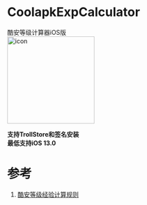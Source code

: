 # CoolapkExpCalculator
酷安等级计算器iOS版  
<img width="200" height="200" alt="icon" src="https://github.com/user-attachments/assets/d7f8a6ef-ce25-4833-83a6-258be62b67d5" />
 
**支持TrollStore和签名安装**  
**最低支持iOS 13.0**  
# 参考
1. [酷安等级经验计算规则](https://github.com/Coolapk-Fan/wiki/wiki/%E7%AD%89%E7%BA%A7%E7%BB%8F%E9%AA%8C%E8%AE%A1%E7%AE%97%E8%A7%84%E5%88%99)
